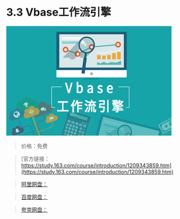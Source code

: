 # 3.3 Vbase工作流引擎

![img](../../../assets/study163/free/e3dc1ccf942f4a0a9add091baac95194.png)

> 价格：免费

> [官方链接：https://study.163.com/course/introduction/1209343859.htm](https://study.163.com/course/introduction/1209343859.htm)

> [阿里网盘：]()

> [百度网盘：]()

> [夸克网盘：]()
